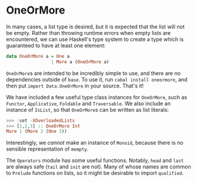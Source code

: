 # OneOrMore

In many cases, a list type is desired, but it is expected that the list will not be empty. Rather than throwing runtime errors when empty lists are encountered, we can use Haskell's type system to create a type which is guaranteed to have at least one element:

```haskell
data OneOrMore a = One a
                 | More a (OneOrMore a)
```

`OneOrMore`s are intended to be incredibly simple to use, and there are no dependencies outside of `base`. To use it, run `cabal install oneormore`, and then put `import Data.OneOrMore` in your source. That's it!

We have included a few useful type class instances for `OneOrMore`, such as `Functor`, `Applicative`, `Foldable` and `Traversable`. We also include an instance of `IsList`, so that `OneOrMore`s can be written as list literals:

```haskell
>>> :set -XOverloadedLists
>>> [1,2,3] :: OneOrMore Int
More 1 (More 2 (One 3))
```

Interestingly, we *cannot* make an instance of `Monoid`, because there is no sensible representation of `mempty`.

The `Operators` module has some useful functions. Notably, `head` and `last` are always safe (`tail` and `init` are not). Many of whose names are common to `Prelude` functions on lists, so it might be desirable to import `qualified`.